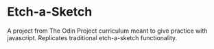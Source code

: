 # Etch-a-Sketch
A project from The Odin Project curriculum meant to give practice with javascript. 
Replicates traditional etch-a-sketch functionality.
